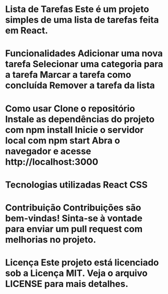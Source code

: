 <h1> Lista de Tarefas
Este é um projeto simples de uma lista de tarefas feita em React.

<h1> Funcionalidades
Adicionar uma nova tarefa
Selecionar uma categoria para a tarefa
Marcar a tarefa como concluída
Remover a tarefa da lista
<h1> Como usar
Clone o repositório
Instale as dependências do projeto com npm install
Inicie o servidor local com npm start
Abra o navegador e acesse http://localhost:3000
<h1> Tecnologias utilizadas
React
CSS
<h1> Contribuição
Contribuições são bem-vindas! Sinta-se à vontade para enviar um pull request com melhorias no projeto.

<h1> Licença
Este projeto está licenciado sob a Licença MIT. Veja o arquivo LICENSE para mais detalhes.